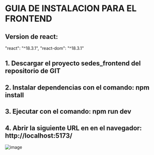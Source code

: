 # GUIA DE INSTALACION PARA EL FRONTEND
## Version de react:
"react": "^18.3.1",
"react-dom": "^18.3.1"
## 1. Descargar el proyecto sedes_frontend del repositorio de GIT
## 2. Instalar dependencias con el comando: npm install
## 3. Ejecutar con el comando: npm run dev
## 4. Abrir la siguiente URL en en el navegador: http://localhost:5173/
![image](https://github.com/user-attachments/assets/df517bf4-c05a-447e-9985-063f379d387c)

